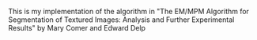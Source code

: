 This is my implementation of the algorithm in "The EM/MPM Algorithm for Segmentation of Textured Images: Analysis and Further Experimental Results" by Mary Comer and Edward Delp
